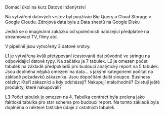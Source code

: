 Domácí úkol na kurz Datové inženýrství

Na vytváření datových vrstev byl používán Big Query a Cloud Storage v Google Cloudu. Zdrojová data byla z Data sheetů na Google Disku

Jedná se o imaginární zakázku od společnosti nabízející předplatné na streamovací TV, filmy atd.

V pipelině jsou vytvořeny 3 datové vrstvy. 

L1 je vytvářena kvůli přetypování (castování) dat původně ve stringu na odpovídající datové typy. Na začátku je 7 tabulek.
L2 je omezen počet tabulek na základě předpokladů pro budoucí analytický report na 5 tabulek. Jsou doplněna nějaká omezení na data... s jakými kategoriemi počítat na základě požadavků zákazníka. Jsou dopočítání další sloupce. 
Business otázky:
Kteří zákazníci a kdy odcházejí?
Nakupují málo/hodně?
Existují ještě produkty, které nakupovali?

L3 Počet tabulek je omezen na 4. Tabulka contract byla zvolena jako faktická tabulka pro star schema pro budoucí report. Na tomto základě byla doplněna o některé faktické údaje z ostatních tabulek. 
